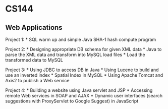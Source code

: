 # CS144

## Web Applications

Project 1: * SQL warm up and simple Java SHA-1 hash compute program

Project 2: * Designing appropriate DB schema for given XML data
	   * Java to parse the XML data and transform into MySQL load files
	   * Load the transformed data to MySQL

Project 3: * Using JDBC to access DB in Java
	   * Using Lucene to build and use an inverted index
	   * Spatial Index in MySQL
	   * Using Apache Tomcat and Axis2 to publish a Web service

Project 4: * Building a website using Java servlet and JSP
	   * Accessing remote Web services in SOAP and AJAX
	   * Dynamic user interfaces (search suggestions with ProxyServlet to Google Suggest) in JavaScript 